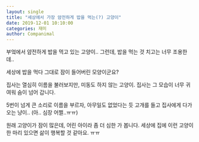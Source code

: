 ```yaml
---
layout: single
title: "세상에서 가장 얌전하게 밥을 먹는(?) 고양이"
date: 2019-12-01 10:10:00
categories: 재미
author: Companimal
---
```


부엌에서 얌전하게 밥을 먹고 있는 고양이.. 그런데, 밥을 먹는 것 치고는 너무 조용한데..

세상에 밥을 먹다 그대로 잠이 들어버린 모양이군요?

집사는 열심히 이름을 불러보지만, 미동도 하지 않는 고양이. 집사는 그 모습이 너무 귀여워 숨이 넘어 갑니다.

5번이 넘게 큰 소리로 이름을 부르자, 아무일도 없었다는 듯 고개를 들고 집사에게 다가오는 냥이.. (아.. 심장 어쩔..ㅠㅠ)

원래 고양이가 잠이 많은데, 어린 아이라 좀 더 심한 가 봅니다. 세상에 집에 이런 고양이 한 마리 있으면 삶이 행복할 것 같아요. ㅠㅠ

